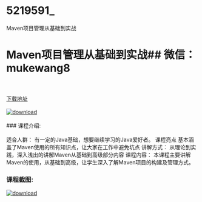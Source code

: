 # 5219591_
Maven项目管理从基础到实战
# Maven项目管理从基础到实战## 微信：mukewang8
<br/></br>[下载地址](http://www.36tz.cn/article/5219591 "下载地址")
<br/></br>[![download](http://36tz.cn/muke_img/2021_04_1-59-300x145.png "下载地址")](http://www.36tz.cn/article/5219591 "下载地址")
<br/></br>### 课程介绍:<br/></br>适合人群：
有一定的Java基础，想要继续学习的Java爱好者。
课程亮点
基本涵盖了Maven使用的所有知识点，让大家在工作中避免坑点
讲解方式：
从理论到实践，深入浅出的讲解Maven从基础到高级部分内容
课程内容：
本课程主要讲解Maven的使用，从基础到高级，让学生深入了解Maven项目的构建及管理方式。

### 课程截图:
[![download](http://36tz.cn/muke_img/2021_04_2-61.png "下载地址")](http://www.36tz.cn/article/5219591 "下载地址")
